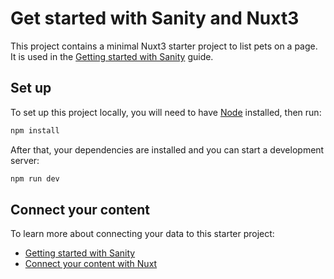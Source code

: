 # Get started with Sanity and Nuxt3

This project contains a minimal Nuxt3 starter project to list pets on a page. It is used in the [Getting started with Sanity](https://www.sanity.io/docs/getting-started) guide.

## Set up

To set up this project locally, you will need to have [Node](https://nodejs.org/en/) installed, then run:

```bash
npm install
```

After that, your dependencies are installed and you can start a development server:

```bash
npm run dev
```

## Connect your content

To learn more about connecting your data to this starter project:

- [Getting started with Sanity](https://www.sanity.io/docs/getting-started)
- [Connect your content with Nuxt](https://www.sanity.io/docs/connect-your-content-to-nuxt)

